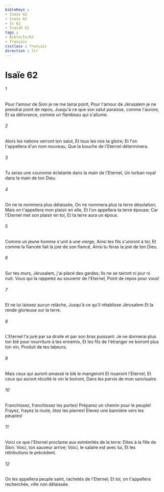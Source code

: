```yaml
---
bibleKeys : 
- Isaïe 62
- Isaïe 62
- Is 62
- Isaiah 62
tags : 
- Bible/Is/62
- français
cssclass : français
direction : ltr
---
```


# Isaïe 62

###### 1
Pour l'amour de Sion je ne me tairai point, Pour l'amour de Jérusalem je ne prendrai point de repos, Jusqu'à ce que son salut paraisse, comme l'aurore, Et sa délivrance, comme un flambeau qui s'allume.
###### 2
Alors les nations verront ton salut, Et tous les rois ta gloire; Et l'on t'appellera d'un nom nouveau, Que la bouche de l'Eternel déterminera.
###### 3
Tu seras une couronne éclatante dans la main de l'Eternel, Un turban royal dans la main de ton Dieu.
###### 4
On ne te nommera plus délaissée, On ne nommera plus ta terre désolation; Mais on t'appellera mon plaisir en elle, Et l'on appellera ta terre épouse; Car l'Eternel met son plaisir en toi, Et ta terre aura un époux.
###### 5
Comme un jeune homme s'unit à une vierge, Ainsi tes fils s'uniront à toi; Et comme la fiancée fait la joie de son fiancé, Ainsi tu feras la joie de ton Dieu.
###### 6
Sur tes murs, Jérusalem, j'ai placé des gardes; Ils ne se tairont ni jour ni nuit. Vous qui la rappelez au souvenir de l'Eternel, Point de repos pour vous!
###### 7
Et ne lui laissez aucun relâche, Jusqu'à ce qu'il rétablisse Jérusalem Et la rende glorieuse sur la terre.
###### 8
L'Eternel l'a juré par sa droite et par son bras puissant: Je ne donnerai plus ton blé pour nourriture à tes ennemis, Et les fils de l'étranger ne boiront plus ton vin, Produit de tes labeurs;
###### 9
Mais ceux qui auront amassé le blé le mangeront Et loueront l'Eternel, Et ceux qui auront récolté le vin le boiront, Dans les parvis de mon sanctuaire.
###### 10
Franchissez, franchissez les portes! Préparez un chemin pour le peuple! Frayez, frayez la route, ôtez les pierres! Elevez une bannière vers les peuples!
###### 11
Voici ce que l'Eternel proclame aux extrémités de la terre: Dites à la fille de Sion: Voici, ton sauveur arrive; Voici, le salaire est avec lui, Et les rétributions le précèdent.
###### 12
On les appellera peuple saint, rachetés de l'Eternel; Et toi, on t'appellera recherchée, ville non délaissée.
